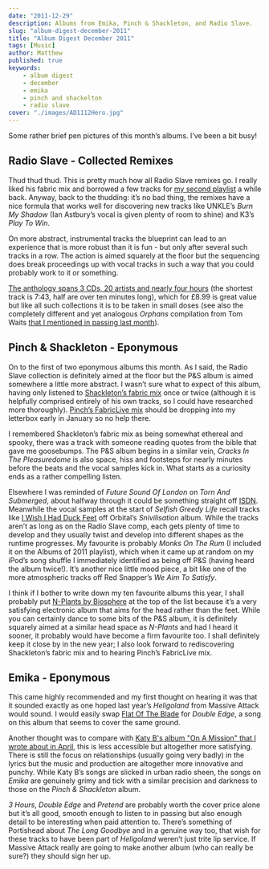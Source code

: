 ```yaml
---
date: "2011-12-29"
description: Albums from Emika, Pinch & Shackleton, and Radio Slave.
slug: "album-digest-december-2011" 
title: "Album Digest December 2011"
tags: [Music]
author: Matthew
published: true
keywords:
    - album digest
    - december
    - emika
    - pinch and shackelton
    - radio slave
cover: "./images/AD1112Hero.jpg"
---
```


Some rather brief pen pictures of this month’s albums. I’ve been a bit busy!

## Radio Slave - Collected Remixes

Thud thud thud. This is pretty much how all Radio Slave remixes go. I really liked his fabric mix and borrowed a few tracks for [my second playlist](/2010/10/playlist-2-dancing-in-space/) a while back. Anyway, back to the thudding: it’s no bad thing, the remixes have a nice formula that works well for discovering new tracks like UNKLE’s _Burn My Shadow_ (Ian Astbury’s vocal is given plenty of room to shine) and K3’s _Play To Win_.

On more abstract, instrumental tracks the blueprint can lead to an experience that is more robust than it is fun - but only after several such tracks in a row. The action is aimed squarely at the floor but the sequencing does break proceedings up with vocal tracks in such a way that you could probably work to it or something.

[The anthology spans 3 CDs, 20 artists and nearly four hours](http://www.amazon.co.uk/Works-Remixes-2006-2010-Radio-Slave/dp/B005KOZLHS/) (the shortest track is 7:43, half are over ten minutes long), which for £8.99 is great value but like all such collections it is to be taken in small doses (see also the completely different and yet analogous _Orphans_ compilation from Tom Waits [that I mentioned in passing last month](album-digest-november-2011)).

## Pinch & Shackleton - Eponymous

On to the first of two eponymous albums this month. As I said, the Radio Slave collection is definitely aimed at the floor but the P&S album is aimed somewhere a little more abstract. I wasn’t sure what to expect of this album, having only listened to [Shackleton’s fabric mix](http://www.fabriclondon.com/store/catalog/product/view/id/210/s/fabric-55/categories/8/) once or twice (although it is helpfully comprised entirely of his own tracks, so I could have researched more thoroughly). [Pinch’s FabricLive mix](http://www.fabriclondon.com/store/catalog/product/view/id/374/s/fabriclive-61/categories/8/) should be dropping into my letterbox early in January so no help there.

I remembered Shackleton’s fabric mix as being somewhat ethereal and spooky, there was a track with someone reading quotes from the bible that gave me goosebumps. The P&S album begins in a similar vein, _Cracks In The Pleasuredome_ is also space, hiss and footsteps for nearly minutes before the beats and the vocal samples kick in. What starts as a curiosity ends as a rather compelling listen.

Elsewhere I was reminded of _Future Sound Of London_ on _Torn And Submerged_, about halfway through it could be something straight off [ISDN](http://www.discogs.com/FSOL-ISDN/release/6007). Meanwhile the vocal samples at the start of _Selfish Greedy Life_ recall tracks like [I Wish I Had Duck Feet](http://www.youtube.com/watch?v=ChdunFBYW3M) off Orbital’s _Snivilisation_ album. While the tracks aren’t as long as on the Radio Slave comp, each gets plenty of time to develop and they usually twist and develop into different shapes as the runtime progresses. My favourite is probably _Monks On The Rum_ (I included it on the Albums of 2011 playlist), which when it came up at random on my iPod’s song shuffle I immediately identified as being off P&S (having heard the album twice!). It’s another nice little mood piece, a bit like one of the more atmospheric tracks off Red Snapper’s _We Aim To Satisfy_.

I think if I bother to write down my ten favourite albums this year, I shall probably put [N-Plants by Biosphere](album-digest-august-2011) at the top of the list because it’s a very satisfying electronic album that aims for the head rather than the feet. While you can certainly dance to some bits of the P&S album, it is definitely squarely aimed at a similar head space as _N-Plants_ and had I heard it sooner, it probably would have become a firm favourite too. I shall definitely keep it close by in the new year; I also look forward to rediscovering Shackleton’s fabric mix and to hearing Pinch’s FabricLive mix.

## Emika - Eponymous

This came highly recommended and my first thought on hearing it was that it sounded exactly as one hoped last year’s _Heligoland_ from Massive Attack would sound. I would easily swap [Flat Of The Blade](http://www.songmeanings.net/songs/view/3530822107858817923/) for _Double Edge_, a song on this album that seems to cover the same ground.

Another thought was to compare with [Katy B's album "On A Mission" that I wrote about in April](album-digest-april-2011), this is less accessible but altogether more satisfying. There is still the focus on relationships (usually going very badly) in the lyrics but the music and production are altogether more innovative and punchy. While Katy B’s songs are slicked in urban radio sheen, the songs on _Emika_ are genuinely grimy and tick with a similar precision and darkness to those on the _Pinch & Shackleton_ album.

_3 Hours_, _Double Edge_ and _Pretend_ are probably worth the cover price alone but it’s all good, smooth enough to listen to in passing but also enough detail to be interesting when paid attention to. There’s something of Portishead about _The Long Goodbye_ and in a genuine way too, that wish for these tracks to have been part of _Heligoland_ weren’t just trite lip service. If Massive Attack really are going to make another album (who can really be sure?) they should sign her up.
